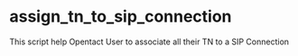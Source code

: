 # assign_tn_to_sip_connection
This script help Opentact User to associate all their TN to a SIP Connection
